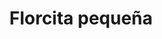 ---
title: Florcita pequeña
date: 
draft: false

# descripcion
description : Aro de plata

materials: Plata 925

color: Rojo, Naranja, Amarillo, Violeta, Negro, Turquesa, Rosa, Verde, Cristal

dimensions: 

code: 01-06-0007

type: "Aros"

categories: [destacados]

# Images
# first image will be shown in the product page
images:
  # - image: "images/path_to_image"
  # La ubicacion de las imagenes es imagenes/Aros/Strass/01-06-0007-florcita-pequeña
  - image: "./images/aros/strass/01-06-0007-florcita-pequeña_a.jpg"
  - image: "./images/aros/strass/01-06-0007-florcita-pequeña_b.jpg"
  - image: "./images/aros/strass/01-06-0007-florcita-pequeña_c.jpg"
  - image: "./images/aros/strass/01-06-0007-florcita-pequeña_e.jpg"
  - image: "./images/aros/strass/01-06-0007-florcita-pequeña_f.jpg"
  - image: "./images/aros/strass/01-06-0007-florcita-pequeña_g.jpg"
  - image: "./images/aros/strass/01-06-0007-florcita-pequeña_h.jpg"
  - image: "./images/aros/strass/01-06-0007-florcita-pequeña_i.jpg"
  - image: "./images/aros/strass/01-06-0007-florcita-pequeña_j.jpg"
  - image: "./images/aros/strass/01-06-0007-florcita-pequeña_k.jpg"
---